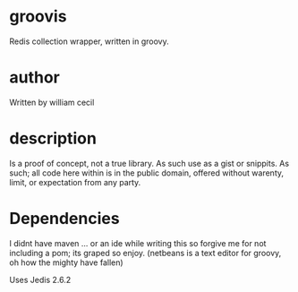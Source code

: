 # groovis
Redis collection wrapper, written in groovy.

# author
Written by william cecil

# description
Is a proof of concept, not a true library. As such use as a gist or snippits. 
As such; all code here within is in the public domain, offered without warenty, limit, or expectation from any party.

# Dependencies
I didnt have maven ... or an ide while writing this so forgive me for not including a pom; its graped so enjoy.
(netbeans is a text editor for groovy, oh how the mighty have fallen)

Uses Jedis 2.6.2


